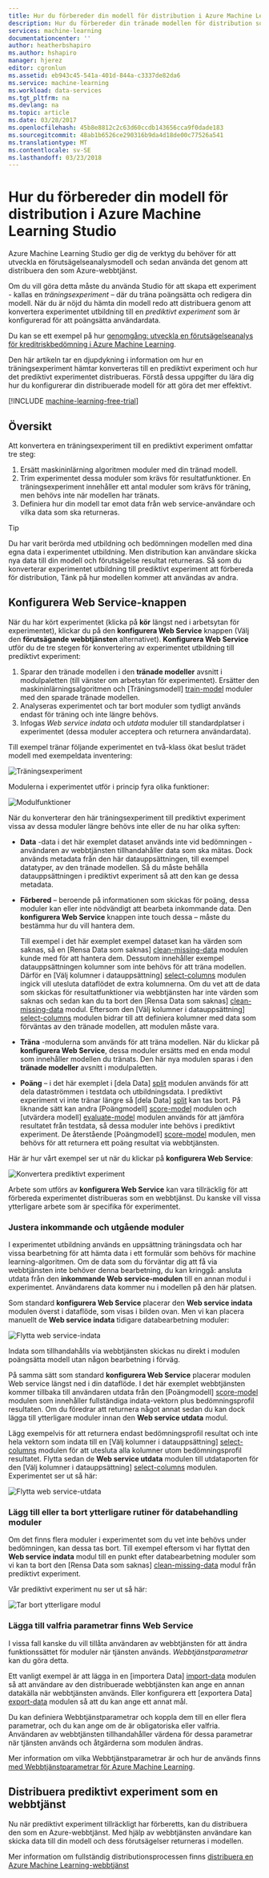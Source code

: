 ```yaml
---
title: Hur du förbereder din modell för distribution i Azure Machine Learning Studio | Microsoft Docs
description: Hur du förbereder din tränade modellen för distribution som en webbtjänst genom att konvertera experimentet Machine Learning Studio utbildning till prediktivt experiment.
services: machine-learning
documentationcenter: ''
author: heatherbshapiro
ms.author: hshapiro
manager: hjerez
editor: cgronlun
ms.assetid: eb943c45-541a-401d-844a-c3337de82da6
ms.service: machine-learning
ms.workload: data-services
ms.tgt_pltfrm: na
ms.devlang: na
ms.topic: article
ms.date: 03/28/2017
ms.openlocfilehash: 45b8e8812c2c63d60ccdb143656cca9f0dade183
ms.sourcegitcommit: 48ab1b6526ce290316b9da4d18de00c77526a541
ms.translationtype: MT
ms.contentlocale: sv-SE
ms.lasthandoff: 03/23/2018
---
```

# <a name="how-to-prepare-your-model-for-deployment-in-azure-machine-learning-studio"></a>Hur du förbereder din modell för distribution i Azure Machine Learning Studio

Azure Machine Learning Studio ger dig de verktyg du behöver för att utveckla en förutsägelseanalysmodell och sedan använda det genom att distribuera den som Azure-webbtjänst.

Om du vill göra detta måste du använda Studio för att skapa ett experiment - kallas en *träningsexperiment* – där du träna poängsätta och redigera din modell. När du är nöjd du hämta din modell redo att distribuera genom att konvertera experimentet utbildning till en *prediktivt experiment* som är konfigurerad för att poängsätta användardata.

Du kan se ett exempel på hur [genomgång: utveckla en förutsägelseanalys för kreditriskbedömning i Azure Machine Learning](walkthrough-develop-predictive-solution.md).

Den här artikeln tar en djupdykning i information om hur en träningsexperiment hämtar konverteras till en prediktivt experiment och hur det prediktivt experimentet distribueras. Förstå dessa uppgifter du lära dig hur du konfigurerar din distribuerade modell för att göra det mer effektivt.

[!INCLUDE [machine-learning-free-trial](../../../includes/machine-learning-free-trial.md)]

## <a name="overview"></a>Översikt 

Att konvertera en träningsexperiment till en prediktivt experiment omfattar tre steg:

1. Ersätt maskininlärning algoritmen moduler med din tränad modell.
2. Trim experimentet dessa moduler som krävs för resultatfunktioner. En träningsexperiment innehåller ett antal moduler som krävs för träning, men behövs inte när modellen har tränats.
3. Definiera hur din modell tar emot data från web service-användare och vilka data som ska returneras.

> [!TIP]
> Du har varit berörda med utbildning och bedömningen modellen med dina egna data i experimentet utbildning. Men distribution kan användare skicka nya data till din modell och förutsägelse resultat returneras. Så som du konverterar experimentet utbildning till prediktivt experiment att förbereda för distribution, Tänk på hur modellen kommer att användas av andra.
> 
> 

## <a name="set-up-web-service-button"></a>Konfigurera Web Service-knappen
När du har kört experimentet (klicka på **kör** längst ned i arbetsytan för experimentet), klickar du på den **konfigurera Web Service** knappen (Välj den **förutsägande webbtjänsten** alternativet). **Konfigurera Web Service** utför du de tre stegen för konvertering av experimentet utbildning till prediktivt experiment:

1. Sparar den tränade modellen i den **tränade modeller** avsnitt i modulpaletten (till vänster om arbetsytan för experimentet). Ersätter den maskininlärningsalgoritmen och [Träningsmodell] [ train-model] moduler med den sparade tränade modellen.
2. Analyseras experimentet och tar bort moduler som tydligt används endast för träning och inte längre behövs.
3. Infogas _Web service indata_ och _utdata_ moduler till standardplatser i experimentet (dessa moduler acceptera och returnera användardata).

Till exempel tränar följande experimentet en två-klass ökat beslut trädet modell med exempeldata inventering:

![Träningsexperiment][figure1]

Modulerna i experimentet utför i princip fyra olika funktioner:

![Modulfunktioner][figure2]

När du konverterar den här träningsexperiment till prediktivt experiment vissa av dessa moduler längre behövs inte eller de nu har olika syften:

* **Data** -data i det här exemplet dataset används inte vid bedömningen - användaren av webbtjänsten tillhandahåller data som ska mätas. Dock används metadata från den här datauppsättningen, till exempel datatyper, av den tränade modellen. Så du måste behålla datauppsättningen i prediktivt experiment så att den kan ge dessa metadata.

* **Förbered** – beroende på informationen som skickas för poäng, dessa moduler kan eller inte nödvändigt att bearbeta inkommande data. Den **konfigurera Web Service** knappen inte touch dessa – måste du bestämma hur du vill hantera dem.
  
    Till exempel i det här exemplet exempel dataset kan ha värden som saknas, så en [Rensa Data som saknas] [ clean-missing-data] modulen kunde med för att hantera dem. Dessutom innehåller exempel datauppsättningen kolumner som inte behövs för att träna modellen. Därför en [Välj kolumner i datauppsättning] [ select-columns] modulen ingick vill utesluta dataflödet de extra kolumnerna. Om du vet att de data som skickas för resultatfunktioner via webbtjänsten har inte värden som saknas och sedan kan du ta bort den [Rensa Data som saknas] [ clean-missing-data] modul. Eftersom den [Välj kolumner i datauppsättning] [ select-columns] modulen bidrar till att definiera kolumner med data som förväntas av den tränade modellen, att modulen måste vara.

* **Träna** -modulerna som används för att träna modellen. När du klickar på **konfigurera Web Service**, dessa moduler ersätts med en enda modul som innehåller modellen du tränats. Den här nya modulen sparas i den **tränade modeller** avsnitt i modulpaletten.

* **Poäng** – i det här exemplet i [dela Data] [ split] modulen används för att dela dataströmmen i testdata och utbildningsdata. I prediktivt experiment vi inte tränar längre så [dela Data] [ split] kan tas bort. På liknande sätt kan andra [Poängmodell] [ score-model] modulen och [utvärdera modell] [ evaluate-model] modulen används för att jämföra resultatet från testdata, så dessa moduler inte behövs i prediktivt experiment. De återstående [Poängmodell] [ score-model] modulen, men behövs för att returnera ett poäng resultat via webbtjänsten.

Här är hur vårt exempel ser ut när du klickar på **konfigurera Web Service**:

![Konvertera prediktivt experiment][figure3]

Arbete som utförs av **konfigurera Web Service** kan vara tillräcklig för att förbereda experimentet distribueras som en webbtjänst. Du kanske vill vissa ytterligare arbete som är specifika för experimentet.

### <a name="adjust-input-and-output-modules"></a>Justera inkommande och utgående moduler
I experimentet utbildning används en uppsättning träningsdata och har vissa bearbetning för att hämta data i ett formulär som behövs för machine learning-algoritmen. Om de data som du förväntar dig att få via webbtjänsten inte behöver denna bearbetning, du kan kringgå: ansluta utdata från den **inkommande Web service-modulen** till en annan modul i experimentet. Användarens data kommer nu i modellen på den här platsen.

Som standard **konfigurera Web Service** placerar den **Web service indata** modulen överst i dataflöde, som visas i bilden ovan. Men vi kan placera manuellt de **Web service indata** tidigare databearbetning moduler:

![Flytta web service-indata][figure4]

Indata som tillhandahålls via webbtjänsten skickas nu direkt i modulen poängsätta modell utan någon bearbetning i förväg.

På samma sätt som standard **konfigurera Web Service** placerar modulen Web service längst ned i din dataflöde. I det här exemplet webbtjänsten kommer tillbaka till användaren utdata från den [Poängmodell] [ score-model] modulen som innehåller fullständiga indata-vektorn plus bedömningsprofil resultaten.
Om du föredrar att returnera något annat sedan du kan dock lägga till ytterligare moduler innan den **Web service utdata** modul. 

Lägg exempelvis för att returnera endast bedömningsprofil resultat och inte hela vektorn som indata till en [Välj kolumner i datauppsättning] [ select-columns] modulen för att utesluta alla kolumner utom bedömningsprofil resultatet. Flytta sedan de **Web service utdata** modulen till utdataporten för den [Välj kolumner i datauppsättning] [ select-columns] modulen. Experimentet ser ut så här:

![Flytta web service-utdata][figure5]

### <a name="add-or-remove-additional-data-processing-modules"></a>Lägg till eller ta bort ytterligare rutiner för databehandling moduler
Om det finns flera moduler i experimentet som du vet inte behövs under bedömningen, kan dessa tas bort. Till exempel eftersom vi har flyttat den **Web service indata** modul till en punkt efter databearbetning moduler som vi kan ta bort den [Rensa Data som saknas] [ clean-missing-data] modul från prediktivt experiment.

Vår prediktivt experiment nu ser ut så här:

![Tar bort ytterligare modul][figure6]


### <a name="add-optional-web-service-parameters"></a>Lägga till valfria parametrar finns Web Service
I vissa fall kanske du vill tillåta användaren av webbtjänsten för att ändra funktionssättet för moduler när tjänsten används. *Webbtjänstparametrar* kan du göra detta.

Ett vanligt exempel är att lägga in en [importera Data] [ import-data] modulen så att användare av den distribuerade webbtjänsten kan ange en annan datakälla när webbtjänsten används. Eller konfigurera ett [exportera Data] [ export-data] modulen så att du kan ange ett annat mål.

Du kan definiera Webbtjänstparametrar och koppla dem till en eller flera parametrar, och du kan ange om de är obligatoriska eller valfria. Användaren av webbtjänsten tillhandahåller värdena för dessa parametrar när tjänsten används och åtgärderna som modulen ändras.

Mer information om vilka Webbtjänstparametrar är och hur de används finns [med Webbtjänstparametrar för Azure Machine Learning][webserviceparameters].

[webserviceparameters]: web-service-parameters.md


## <a name="deploy-the-predictive-experiment-as-a-web-service"></a>Distribuera prediktivt experiment som en webbtjänst
Nu när prediktivt experiment tillräckligt har förberetts, kan du distribuera den som en Azure-webbtjänst. Med hjälp av webbtjänsten användare kan skicka data till din modell och dess förutsägelser returneras i modellen.

Mer information om fullständig distributionsprocessen finns [distribuera en Azure Machine Learning-webbtjänst][deploy]

[deploy]: publish-a-machine-learning-web-service.md


<!-- Images -->
[figure1]:./media/convert-training-experiment-to-scoring-experiment/figure1.png
[figure2]:./media/convert-training-experiment-to-scoring-experiment/figure2.png
[figure3]:./media/convert-training-experiment-to-scoring-experiment/figure3.png
[figure4]:./media/convert-training-experiment-to-scoring-experiment/figure4.png
[figure5]:./media/convert-training-experiment-to-scoring-experiment/figure5.png
[figure6]:./media/convert-training-experiment-to-scoring-experiment/figure6.png


<!-- Module References -->
[clean-missing-data]: https://msdn.microsoft.com/library/azure/d2c5ca2f-7323-41a3-9b7e-da917c99f0c4/
[evaluate-model]: https://msdn.microsoft.com/library/azure/927d65ac-3b50-4694-9903-20f6c1672089/
[select-columns]: https://msdn.microsoft.com/library/azure/1ec722fa-b623-4e26-a44e-a50c6d726223/
[import-data]: https://msdn.microsoft.com/library/azure/4e1b0fe6-aded-4b3f-a36f-39b8862b9004/
[score-model]: https://msdn.microsoft.com/library/azure/401b4f92-e724-4d5a-be81-d5b0ff9bdb33/
[split]: https://msdn.microsoft.com/library/azure/70530644-c97a-4ab6-85f7-88bf30a8be5f/
[train-model]: https://msdn.microsoft.com/library/azure/5cc7053e-aa30-450d-96c0-dae4be720977/
[export-data]: https://msdn.microsoft.com/library/azure/7a391181-b6a7-4ad4-b82d-e419c0d6522c/
